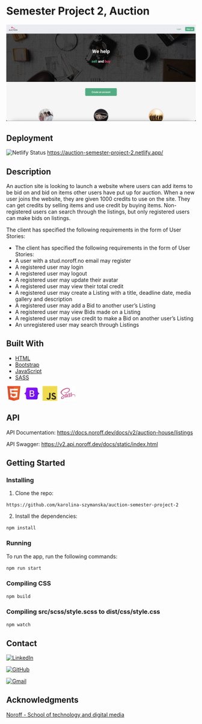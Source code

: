 # Semester Project 2, Auction

![Screenshot](./assets/auction.png)

## Deployment

![Netlify Status](https://api.netlify.com/api/v1/badges/106c67e0-795d-465a-aebf-f8c2cd6ffd64/deploy-status) https://auction-semester-project-2.netlify.app/

## Description

An auction site is looking to launch a website where users can add items to be bid on and bid on items other users have put up for auction.
When a new user joins the website, they are given 1000 credits to use on the site. They can get credits by selling items and use credit by buying items. Non-registered users can search through the listings, but only registered users can make bids on listings.

The client has specified the following requirements in the form of User Stories:

- The client has specified the following requirements in the form of User Stories:
- A user with a stud.noroff.no email may register
- A registered user may login
- A registered user may logout
- A registered user may update their avatar
- A registered user may view their total credit
- A registered user may create a Listing with a title, deadline date, media gallery and description
- A registered user may add a Bid to another user’s Listing
- A registered user may view Bids made on a Listing
- A registered user may use credit to make a Bid on another user’s Listing
- An unregistered user may search through Listings

## Built With

- [HTML](https://developer.mozilla.org/en-US/docs/Web/HTML)
- [Bootstrap](https://getbootstrap.com/)
- [JavaScript](https://developer.mozilla.org/en-US/docs/Web/JavaScript)
- [SASS](https://sass-lang.com/)

<div>
  <img src="https://github.com/devicons/devicon/blob/master/icons/html5/html5-original.svg" title="HTML" alt="HTML" width="40" height="40"/>&nbsp;
  <img src="https://github.com/devicons/devicon/blob/master/icons/bootstrap/bootstrap-original.svg" title="Bootstrap" alt="Bootstrap5" width="40" height="40"/>&nbsp;
  <img src="https://github.com/devicons/devicon/blob/master/icons/javascript/javascript-original.svg" title="JavaScript" alt="JavaScript" width="40" height="40"/>&nbsp;
  <img src="https://github.com/devicons/devicon/blob/master/icons/sass/sass-original.svg" title="SASS" alt="SASS" width="40" height="40"/>&nbsp;
</div>

## API

API Documentation: https://docs.noroff.dev/docs/v2/auction-house/listings

API Swagger: https://v2.api.noroff.dev/docs/static/index.html

## Getting Started

### Installing

1. Clone the repo:

```
https://github.com/karolina-szymanska/auction-semester-project-2
```

2. Install the dependencies:

```
npm install
```

### Running

To run the app, run the following commands:

```
npm run start
```

### Compiling CSS

```
npm build
```

### Compiling src/scss/style.scss to dist/css/style.css

```
npm watch
```

## Contact

[![LinkedIn](https://img.shields.io/badge/LinkedIn-0077B5?style=for-the-badge&logo=linkedin&logoColor=white)](https://www.linkedin.com/in/karolina-szyma%C5%84ska-64b36089/)

[![GitHub](https://img.shields.io/badge/GitHub-100000?style=for-the-badge&logo=github&logoColor=white)](https://github.com/karolina-szymanska)

[![Gmail](https://img.shields.io/badge/Gmail-D14836?style=for-the-badge&logo=gmail&logoColor=white)](mailto:karolinaszymanska899@gmail.com)

## Acknowledgments

[Noroff - School of technology and digital media](https://www.noroff.no/)
